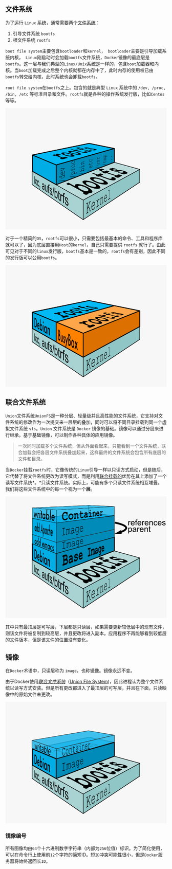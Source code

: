 ## 文件系统

为了运行 `Linux` 系统，通常需要两个[文件系统](http://en.wikipedia.org/wiki/Filesystem)：

1. 引导文件系统 `bootfs`
2. 根文件系统 `rootfs`

`boot file system`主要包含`bootloader`和`kernel`，` bootloader`主要是引导加载系统内核，` Linux`刚启动时会加载`bootfs`文件系统，`Docker`镜像的最底层是`bootfs`。这一层与我们典型的`Linux/Unix`系统是一样的，包含`boot`加载器和内核。当`boot`加载完成之后整个内核就都在内存中了，此时内存的使用权已由`bootfs`转交给内核，此时系统也会卸载`bootfs`。

`root file system`在`bootfs`之上。包含的就是典型 `Linux` 系统中的 `/dev, /proc, /bin, /etc` 等标准目录和文件。`rootfs`就是各种的操作系统发行版，比如`Centos`等等。 

![File Systems - Docker 文档](assets/docker-filesystems-generic.png)

对于一个精简的`OS`，`rootfs`可以很小，只需要包括最基本的命令、工具和程序库就可以了，因为底层直接用`Host`的`kernel`，自己只需要提供 `rootfs` 就行了。由此可见对于不同的`linux`发行版，`bootfs`基本是一致的，`rootfs`会有差别，因此不同的发行版可以公用`bootfs`。

![../_images/docker-filesystems-multiroot.png](assets/docker-filesystems-multiroot.png)

## 联合文件系统

`Union`文件系统`UnionFS`是一种分层、轻量级并且高性能的文件系统，它支持对文件系统的修改作为一次提交来一层层的叠加，同时可以将不同目录挂载到同一个虚拟文件系统 `vfs`。`Union` 文件系统是 `Docker` 镜像的基础。镜像可以通过分层来进行继承，基于基础镜像，可以制作各种具体的应用镜像。

> 一次同时加载多个文件系统，但从外面看起来，只能看到一个文件系统，联合加载会把各层文件系统叠加起来，这样最终的文件系统会包含所有底层的文件和目录。

当`Docker`挂载`rootfs`时，它像传统的`Linux`引导一样以只读方式启动，但是随后，它代替了将文件系统更改为读写模式，而是利用[联合挂载的](http://en.wikipedia.org/wiki/Union_mount)优势在其上添加了一个读写文件系统*。*只读文件系统。实际上，可能有多个只读文件系统相互堆叠。我们将这些文件系统中的每一个视为一个**层**。

![../_images/docker-filesystems-multilayer.png](assets/docker-filesystems-multilayer.png)

其中只有最顶层是可写层，下层都是只读层，如果需要更新较低层中的现有文件，则该文件将被复制到较高层，并且更改将进入副本。应用程序不再能够看到较低层的文件版本，但是该文件的位置没有变化。

## 镜像

在`Docker`术语中，只读层称为 `image`，也称镜像。镜像永远不变。

由于Docker使用[*联合文件系统*](https://docker-doc.readthedocs.io/zh_CN/latest/terms/layer.html#ufs-def)（[Union File System](https://docker-doc.readthedocs.io/zh_CN/latest/terms/layer.html#ufs-def))，因此进程认为整个文件系统以读写方式安装。但是所有更改都进入了最顶层的可写层，并且在下面，只读映像中的原始文件未更改。

![../_images/docker-filesystems-debianrw.png](assets/docker-filesystems-debianrw.png)

### 镜像编号

所有图像均由`64`个十六进制数字字符串（内部为`256`位值）标识。为了简化使用，可以在命令行上使用前`12`个字符的简短ID。短`ID`冲突可能性很小，但是`Docker`服务器将始终返回长`ID`。

